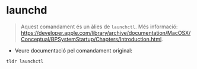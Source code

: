 # launchd

> Aquest comandament és un àlies de `launchctl`.
> Més informació: <https://developer.apple.com/library/archive/documentation/MacOSX/Conceptual/BPSystemStartup/Chapters/Introduction.html>.

- Veure documentació pel comandament original:

`tldr launchctl`
